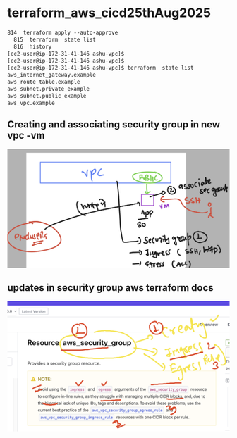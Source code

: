 # terraform_aws_cicd25thAug2025

```
814  terraform apply --auto-approve 
  815  terraform  state list 
  816  history 
[ec2-user@ip-172-31-41-146 ashu-vpc]$ 
[ec2-user@ip-172-31-41-146 ashu-vpc]$ 
[ec2-user@ip-172-31-41-146 ashu-vpc]$ terraform  state list 
aws_internet_gateway.example
aws_route_table.example
aws_subnet.private_example
aws_subnet.public_example
aws_vpc.example

```

## Creating and associating security group in new vpc -vm 

<img src="t1.png">

## updates in security group aws terraform docs 

<img src="t2.png">